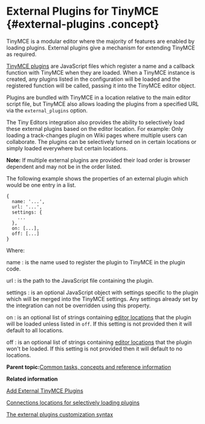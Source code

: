 # External Plugins for TinyMCE {#external-plugins .concept}

TinyMCE is a modular editor where the majority of features are enabled by loading plugins. External plugins give a mechanism for extending TinyMCE as required.

[TinyMCE plugins](https://www.tiny.cloud/docs/advanced/creating-a-plugin/) are JavaScript files which register a name and a callback function with TinyMCE when they are loaded. When a TinyMCE instance is created, any plugins listed in the configuration will be loaded and the registered function will be called, passing it into the TinyMCE editor object.

Plugins are bundled with TinyMCE in a location relative to the main editor script file, but TinyMCE also allows loading the plugins from a specified URL via the `external_plugins` option.

The Tiny Editors integration also provides the ability to selectively load these external plugins based on the editor location. For example: Only loading a track-changes plugin on Wiki pages where multiple users can collaborate. The plugins can be selectively turned on in certain locations or simply loaded everywhere but certain locations.

**Note:** If multiple external plugins are provided their load order is browser dependent and may not be in the order listed.

The following example shows the properties of an external plugin which would be one entry in a list.

```
{
  name: '...',
  url: '...',
  settings: {
    ...
  },
  on: [...],
  off: [...]
}
```

Where:

name
:   is the name used to register the plugin to TinyMCE in the plugin code.

url
:   is the path to the JavaScript file containing the plugin.

settings
:   is an optional JavaScript object with settings specific to the plugin which will be merged into the TinyMCE settings. Any settings already set by the integration can not be overridden using this property.

on
:   is an optional list of strings containing [editor locations](r_plugins-locations.md) that the plugin will be loaded unless listed in `off`. If this setting is not provided then it will default to all locations.

off
:   is an optional list of strings containing [editor locations](r_plugins-locations.md) that the plugin won't be loaded. If this setting is not provided then it will default to no locations.

**Parent topic:**[Common tasks, concepts and reference information](r_appendix.md)

**Related information**  


[Add External TinyMCE Plugins](t_configure_13-add-external-tinymce-plugins-2.md)

[Connections locations for selectively loading plugins](r_plugins-locations.md)

[The external plugins customization syntax](r_plugins-syntax.md)

